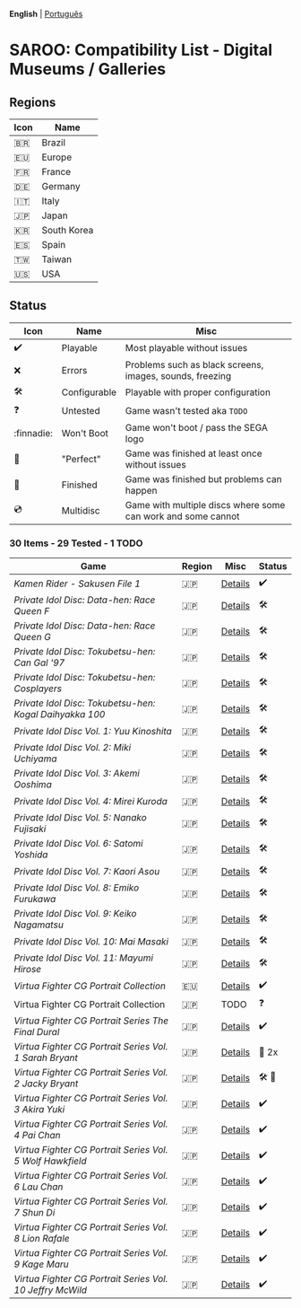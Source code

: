 **English** | [Português](pt-br.md)

# SAROO: Compatibility List - Digital Museums / Galleries

## Regions

| Icon     | Name        |
| -------- | ----------- |
| :brazil: | Brazil      |
| :eu:     | Europe      |
| :fr:     | France      |
| :de:     | Germany     |
| :it:     | Italy       |
| :jp:     | Japan       |
| :kr:     | South Korea |
| :es:     | Spain       |
| :taiwan: | Taiwan      |
| :us:     | USA         |

## Status

| Icon                | Name         | Misc                                                         |
| ------------------- | ------------ | ------------------------------------------------------------ |
| :heavy_check_mark:  | Playable     | Most playable without issues                                 |
| :x:                 | Errors       | Problems such as black screens, images, sounds, freezing     |
| :hammer_and_wrench: | Configurable | Playable with proper configuration                           |
| :question:          | Untested     | Game wasn't tested aka `TODO`                                |
| :finnadie:          | Won't Boot   | Game won't boot / pass the SEGA logo                         |
| :100:               | "Perfect"    | Game was finished at least once without issues               |
| :checkered_flag:    | Finished     | Game was finished but problems can happen                    |
| :cd:                | Multidisc    | Game with multiple discs where some can work and some cannot |

### 30 Items - 29 Tested - 1 TODO

| Game                                                      | Region | Misc                                                           | Status                               |
| --------------------------------------------------------- | ------ | -------------------------------------------------------------- | ------------------------------------ |
| _Kamen Rider - Sakusen File 1_                            | :jp:   | [Details](../../Regions/Digitals/Japan/T-14101G/01/README.md)  | :heavy_check_mark:                   |
| _Private Idol Disc: Data-hen: Race Queen F_               | :jp:   | [Details](../../Regions/Digitals/Japan/T-30805G/01/README.md)  | :hammer_and_wrench:                  |
| _Private Idol Disc: Data-hen: Race Queen G_               | :jp:   | [Details](../../Regions/Digitals/Japan/T-30806G/01/README.md)  | :hammer_and_wrench:                  |
| _Private Idol Disc: Tokubetsu-hen: Can Gal '97_           | :jp:   | [Details](../../Regions/Digitals/Japan/T-30808G/01/README.md)  | :hammer_and_wrench:                  |
| _Private Idol Disc: Tokubetsu-hen: Cosplayers_            | :jp:   | [Details](../../Regions/Digitals/Japan/T-30804G/01/README.md)  | :hammer_and_wrench:                  |
| _Private Idol Disc: Tokubetsu-hen: Kogal Daihyakka 100_   | :jp:   | [Details](../../Regions/Digitals/Japan/T-30807G/01/README.md)  | :hammer_and_wrench:                  |
| _Private Idol Disc Vol. 1: Yuu Kinoshita_                 | :jp:   | [Details](../../Regions/Digitals/Japan/T-30801G/01/README.md)  | :hammer_and_wrench:                  |
| _Private Idol Disc Vol. 2: Miki Uchiyama_                 | :jp:   | [Details](../../Regions/Digitals/Japan/T-30802G/01/README.md)  | :hammer_and_wrench:                  |
| _Private Idol Disc Vol. 3: Akemi Ooshima_                 | :jp:   | [Details](../../Regions/Digitals/Japan/T-30803G/01/README.md)  | :hammer_and_wrench:                  |
| _Private Idol Disc Vol. 4: Mirei Kuroda_                  | :jp:   | [Details](../../Regions/Digitals/Japan/T-30809G/01/README.md)  | :hammer_and_wrench:                  |
| _Private Idol Disc Vol. 5: Nanako Fujisaki_               | :jp:   | [Details](../../Regions/Digitals/Japan/T-30811G/01/README.md)  | :hammer_and_wrench:                  |
| _Private Idol Disc Vol. 6: Satomi Yoshida_                | :jp:   | [Details](../../Regions/Digitals/Japan/T-30813G/01/README.md)  | :hammer_and_wrench:                  |
| _Private Idol Disc Vol. 7: Kaori Asou_                    | :jp:   | [Details](../../Regions/Digitals/Japan/T-30814G/01/README.md)  | :hammer_and_wrench:                  |
| _Private Idol Disc Vol. 8: Emiko Furukawa_                | :jp:   | [Details](../../Regions/Digitals/Japan/T-30815G/01/README.md)  | :hammer_and_wrench:                  |
| _Private Idol Disc Vol. 9: Keiko Nagamatsu_               | :jp:   | [Details](../../Regions/Digitals/Japan/T-30816G/01/README.md)  | :hammer_and_wrench:                  |
| _Private Idol Disc Vol. 10: Mai Masaki_                   | :jp:   | [Details](../../Regions/Digitals/Japan/T-30817G/01/README.md)  | :hammer_and_wrench:                  |
| _Private Idol Disc Vol. 11: Mayumi Hirose_                | :jp:   | [Details](../../Regions/Digitals/Japan/T-30818G/01/README.md)  | :hammer_and_wrench:                  |
| _Virtua Fighter CG Portrait Collection_                   | :eu:   | [Details](../../Regions/Digitals/Europe/610-6083/01/README.md) | :heavy_check_mark:                   |
| Virtua Fighter CG Portrait Collection                     | :jp:   | TODO                                                           | :question:                           |
| _Virtua Fighter CG Portrait Series The Final Dural_       | :jp:   | [Details](../../Regions/Digitals/Japan/GS-9073/01/README.md)   | :heavy_check_mark:                   |
| _Virtua Fighter CG Portrait Series Vol. 1 Sarah Bryant_   | :jp:   | [Details](../../Regions/Digitals/Japan/GS-9062/README.md)      | :minidisc: 2x                        |
| _Virtua Fighter CG Portrait Series Vol. 2 Jacky Bryant_   | :jp:   | [Details](../../Regions/Digitals/Japan/GS-9064/README.md)      | :hammer_and_wrench: :checkered_flag: |
| _Virtua Fighter CG Portrait Series Vol. 3 Akira Yuki_     | :jp:   | [Details](../../Regions/Digitals/Japan/GS-9065/01/README.md)   | :heavy_check_mark:                   |
| _Virtua Fighter CG Portrait Series Vol. 4 Pai Chan_       | :jp:   | [Details](../../Regions/Digitals/Japan/GS-9066/01/README.md)   | :heavy_check_mark:                   |
| _Virtua Fighter CG Portrait Series Vol. 5 Wolf Hawkfield_ | :jp:   | [Details](../../Regions/Digitals/Japan/GS-9068/01/README.md)   | :heavy_check_mark:                   |
| _Virtua Fighter CG Portrait Series Vol. 6 Lau Chan_       | :jp:   | [Details](../../Regions/Digitals/Japan/GS-9069/01/README.md)   | :heavy_check_mark:                   |
| _Virtua Fighter CG Portrait Series Vol. 7 Shun Di_        | :jp:   | [Details](../../Regions/Digitals/Japan/GS-9070/01/README.md)   | :heavy_check_mark:                   |
| _Virtua Fighter CG Portrait Series Vol. 8 Lion Rafale_    | :jp:   | [Details](../../Regions/Digitals/Japan/GS-9071/01/README.md)   | :heavy_check_mark:                   |
| _Virtua Fighter CG Portrait Series Vol. 9 Kage Maru_      | :jp:   | [Details](../../Regions/Digitals/Japan/GS-9067/01/README.md)   | :heavy_check_mark:                   |
| _Virtua Fighter CG Portrait Series Vol. 10 Jeffry McWild_ | :jp:   | [Details](../../Regions/Digitals/Japan/GS-9072/01/README.md)   | :heavy_check_mark:                   |
